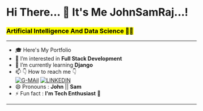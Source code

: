 # Hi There... 👋 It's Me JohnSamRaj...!
### <mark>Artificial Intelligence And Data Science 🧑‍🎓</mark>
---
- 🎓 Here's My Portfolio 
- 👀 I’m interested in **Full Stack Development**
- 🌱 I’m currently learning **Django**
- 📫 👇 How to reach me 👇<br>
[![G-MAil](https://img.shields.io/badge/Gmail-D14836?style=for-the-badge&logo=gmail&logoColor=white&color=black)](https://mail.google.com/mail/u/0/#inbox?compose=DmwnWtDkwpTkgTTbBrgPxjxpkcrSSqbSvbkPRdtZQGdQRfnRksNXWDvzcQNgzNvBRgbQXGkSXrVb) [![LINKEDIN](https://img.shields.io/badge/LinkedIn-0077B5?style=for-the-badge&logo=linkedin&logoColor=white&color=black)](https://www.linkedin.com/in/johnsamraj0301)
- 😄 Pronouns : **John** || **Sam**
- ⚡ Fun fact : **I'm Tech Enthusiast** 🤭
---

